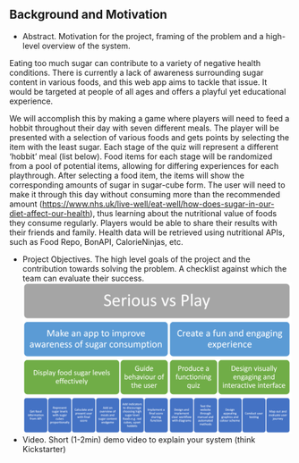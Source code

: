 ## Background and Motivation

- Abstract. Motivation for the project, framing of the problem and a high-level overview of the system.  

Eating too much sugar can contribute to a variety of negative health conditions. There is currently a lack of awareness surrounding sugar content in various foods, and this web app aims to tackle that issue. It would be targeted at people of all ages and offers a playful yet educational experience. 

We will accomplish this by making a game where players will need to feed a hobbit throughout their day with seven different meals. The player will be presented with a selection of various foods and gets points by selecting the item with the least sugar. Each stage of the quiz will represent a different ‘hobbit’ meal (list below). Food items for each stage will be randomized from a pool of potential items, allowing for differing experiences for each playthrough. After selecting a food item, the items will show the corresponding amounts of sugar in sugar-cube form. The user will need to make it through this day without consuming more than the recommended amount (https://www.nhs.uk/live-well/eat-well/how-does-sugar-in-our-diet-affect-our-health), thus learning about the nutritional value of foods they consume regularly. Players would be able to share their results with their friends and family. Health data will be retrieved using nutritional APIs, such as Food Repo, BonAPI, CalorieNinjas, etc. 

- Project Objectives. The high level goals of the project and the contribution towards solving the problem. A checklist against which the team can evaluate their success.  
![alt text][objectives]
- Video. Short (1-2min) demo video to explain your system (think Kickstarter)

[objectives]: https://github.com/kesteckb/COMSM-SEGP/blob/589a88fab268159178cd2475934a3c967123bc37/image.png
